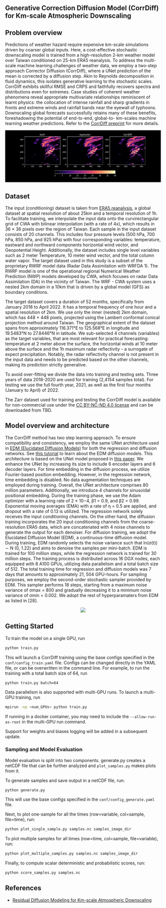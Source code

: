 <!-- markdownlint-disable -->
## Generative Correction Diffusion Model (CorrDiff) for Km-scale Atmospheric Downscaling

## Problem overview

Predictions of weather hazard require expensive km-scale simulations driven by coarser
global inputs. Here, a cost-effective stochastic downscaling model is trained from a
high-resolution 2-km weather model over Taiwan conditioned on 25-km ERA5 reanalysis.
To address the multi-scale machine learning challenges of weather data, we employ a
two-step approach Corrector Diffusion (CorrDiff), where a UNet prediction of the mean
is corrected by a diffusion step. Akin to Reynolds decomposition in fluid dynamics,
this isolates generative learning to the stochastic scales. CorrDiff exhibits skillful
RMSE and CRPS and faithfully recovers spectra and distributions even for extremes.
Case studies of coherent weather phenomena reveal appropriate multivariate relationships
reminiscent of learnt physics: the collocation of intense rainfall and sharp gradients
in fronts and extreme winds and rainfall bands near the eyewall of typhoons.
Downscaling global forecasts successfully retains many of these benefits, foreshadowing
the potential of end-to-end, global-to- km-scales machine learning weather predictions.
Refer to the [CorrDiff preprint](https://arxiv.org/abs/2309.15214) for more details.

<p align="center">
<img src="../../../docs/img/corrdiff_demo.gif" />
</p>


## Dataset

The input (conditioning) dataset is taken from
[ERA5 reanalysis](https://www.ecmwf.int/en/forecasts/dataset/ecmwf-reanalysis-v5),
a global dataset at spatial resolution of about 25km and a temporal resolution of 1h.
To facilitate training, we interpolate the input data onto the curvirectangular grid of
CWA with bilinear interpolation (with a rate of 4x), which results in 36 × 36 pixels
over the region of Taiwan. Each sample in the input dataset consists of 20 channels. 
This includes four pressure levels (500 hPa, 700 hPa,
850 hPa, and 925 hPa) with four corresponding variables: temperature, eastward and
northward components horizontal wind vector, and Geopotential Height. Additionally,
the dataset includes single level variables such as 2 meter Temperature,
10 meter wind vector, and the total column water vapor. The target dataset used in this
study is a subset of the proprietary RWRF model data (Radar Data
Assimilation with WRFDA 1). The RWRF model is one of the operational regional Numerical
Weather Prediction (NWP) models developed by CWA, which focuses on radar Data
Assimilation (DA) in the vicinity of Taiwan. The WRF - CWA system uses a nested 2km
domain in a 10km that is driven by a global model (GFS) as boundary conditions.

The target dataset covers a duration of 52 months, specifically from January 2018 to
April 2022. It has a temporal frequency of one hour and a spatial resolution of 2km.
We use only the inner (nested) 2km domain, which has 448 × 448 pixels, projected using
the Lambert conformal conical projection method around Taiwan.
The geographical extent of the dataset spans from approximately 116.371°E to 125.568°E
in longitude and 19.5483°N to 27.8446°N in latitude. We sub-selected 4 channels
(variables) as the target variables, that are
most relevant for practical forecasting: temperature at 2 meter above the surface,
the horizontal winds at 10 meter above the surface and the 1h maximum radar
reflectivity - a surrogate of expect precipitation.
Notably, the radar reflectivity channel is not present in the input data and needs to
be predicted based on the other channels, making its prediction strictly generative.

To avoid over-fitting we divide the data into training and testing sets. Three years of
data 2018-2020 are used for training (2,4154 samples total). For testing we use the
full fourth year, 2021, as well as the first four months (January to April) of 2022.

The Zarr dataset used for training and testing the CorrDiff model is available for
non-commercial use under the [CC BY-NC-ND 4.0 license](https://creativecommons.org/licenses/by-nc-nd/4.0/legalcode.en)
and can be downloaded from TBD.

## Model overview and architecture

The CorrDiff method has two step learning approach. To ensure compatibility and
consistency, we employ the same UNet architecture used in
[EDM (Elucidated Diffusion Models)](https://github.com/NVlabs/edm)
for both the regression and diffusion networks. See
[this tutorial](https://github.com/NVIDIA/modulus/tree/main/examples/generative/diffusion)
to learn about the EDM diffusion models. This architecture is based on the UNet model
proposed in [this paper](https://proceedings.neurips.cc/paper_files/paper/2019/file/3001ef257407d5a371a96dcd947c7d93-Paper.pdf).
We enhance the UNet by increasing its size to include 6 encoder layers and 6 decoder
layers. For time embedding in the diffusion process, we utilize Fourier-based position
embedding. However, in the regression network, time embedding is disabled.
No data augmentation techniques are employed during
training. Overall, the UNet architecture comprises 80 million parameters.
Additionally, we introduce 4 channels for sinusoidal positional embedding.
During the training phase, we use the Adam optimizer with a learning rate of 2 × 10−4,
β1 = 0.9, and β2 = 0.99. Exponential moving averages (EMA) with a rate of η = 0.5 are
applied, and dropout with a rate of 0.13 is utilized. The regression network solely
receives the input conditioning channels. On the other hand,
the diffusion training incorporates the 20 input conditioning channels from the
coarse-resolution ERA5 data, which are concatenated with 4 noise channels to generate
the output for each denoiser. For diffusion training,
we adopt the Elucidated Diffusion Model (EDM), a continuous-time diffusion model. 
During training, EDM
randomly selects the noise variance such that ln(σ(t)) ∼ N (0, 1.22) and aims to
denoise the samples per
mini-batch. EDM is trained for 100 million steps, while the regression network is
trained for 30 million steps.
The training process is distributed across 16 DGX nodes, each equipped with 8 A100 GPUs,
utilizing data parallelism and a total batch size of 512. The total training time for
regression and diffusion models was 7 days that amounts to approximately 21,
504 GPU-hours. For sampling purposes, we employ the second-order stochastic sampler
provided by EDM. This sampler performs 18 steps, starting from a maximum noise variance
of σmax = 800 and gradually decreasing it to a minimum noise variance of σmin = 0.002.
We adopt the rest of hyperparamaters from EDM as listed in [28].

<p align="center">
<img src="../../../docs/img/corrdiff_illustration.png" />
</p>

## Getting Started

To train the model on a single GPU, run

```bash
python train.py
```

This will launch a CorrDiff training using the base configs specified in
the `conf/config_train.yaml` file. Configs can be changed directly in the YAML file,
or can be overwritten in the command line. For example, to run the training with a 
total batch size of 64, run

```bash
python train.py batch=64
```

Data parallelism is also supported with multi-GPU runs. To launch a multi-GPU training,
run

```bash
mpirun -np <num_GPUs> python train.py
```

If running in a docker container, you may need to include the `--allow-run-as-root` in
the multi-GPU run command.

Support for weights and biases logging will be added in a subsequent update.

### Sampling and Model Evaluation

Model evaluation is split into two components. generate.py creates a netCDF file
that can be further analyzed and `plot_samples.py` makes plots from it.

To generate samples and save output in a netCDF file, run:

```bash
python generate.py
```
This will use the base configs specified in the `conf/config_generate.yaml` file.

Next, to plot one-sample for all the times (row=variable, col=sample, file=time), run:

```bash
python plot_single_sample.py samples.nc samples_image_dir
```

To plot multiple samples for all times (row=time, col=sample, file=variable), run:

```bash
python plot_multiple_samples.py samples.nc samples_image_dir
```

Finally, to compute scalar deterministic and probabilistic scores, run:

```bash
python score_samples.py samples.nc
```

  
## References

- [Residual Diffusion Modeling for Km-scale Atmospheric Downscaling](https://arxiv.org/pdf/2309.15214.pdf)
